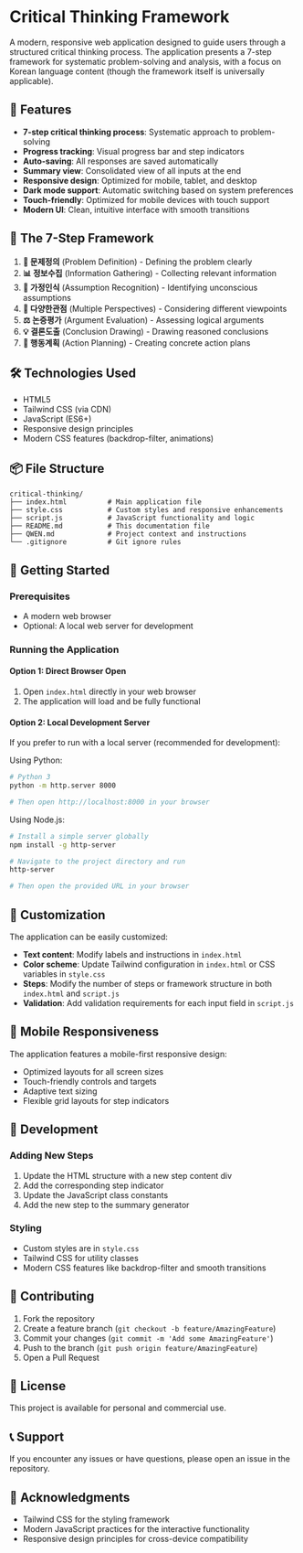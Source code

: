 # Critical Thinking Framework

A modern, responsive web application designed to guide users through a structured critical thinking process. The application presents a 7-step framework for systematic problem-solving and analysis, with a focus on Korean language content (though the framework itself is universally applicable).

## 🚀 Features

- **7-step critical thinking process**: Systematic approach to problem-solving
- **Progress tracking**: Visual progress bar and step indicators
- **Auto-saving**: All responses are saved automatically
- **Summary view**: Consolidated view of all inputs at the end
- **Responsive design**: Optimized for mobile, tablet, and desktop
- **Dark mode support**: Automatic switching based on system preferences
- **Touch-friendly**: Optimized for mobile devices with touch support
- **Modern UI**: Clean, intuitive interface with smooth transitions

## 🧩 The 7-Step Framework

1. **🎯 문제정의** (Problem Definition) - Defining the problem clearly
2. **📊 정보수집** (Information Gathering) - Collecting relevant information
3. **🤔 가정인식** (Assumption Recognition) - Identifying unconscious assumptions
4. **👥 다양한관점** (Multiple Perspectives) - Considering different viewpoints
5. **⚖️ 논증평가** (Argument Evaluation) - Assessing logical arguments
6. **💡 결론도출** (Conclusion Drawing) - Drawing reasoned conclusions
7. **🚀 행동계획** (Action Planning) - Creating concrete action plans

## 🛠️ Technologies Used

- HTML5
- Tailwind CSS (via CDN)
- JavaScript (ES6+)
- Responsive design principles
- Modern CSS features (backdrop-filter, animations)

## 📦 File Structure

```
critical-thinking/
├── index.html          # Main application file
├── style.css           # Custom styles and responsive enhancements
├── script.js           # JavaScript functionality and logic
├── README.md           # This documentation file
├── QWEN.md             # Project context and instructions
└── .gitignore          # Git ignore rules
```

## 🚀 Getting Started

### Prerequisites

- A modern web browser
- Optional: A local web server for development

### Running the Application

#### Option 1: Direct Browser Open
1. Open `index.html` directly in your web browser
2. The application will load and be fully functional

#### Option 2: Local Development Server
If you prefer to run with a local server (recommended for development):

Using Python:
```bash
# Python 3
python -m http.server 8000

# Then open http://localhost:8000 in your browser
```

Using Node.js:
```bash
# Install a simple server globally
npm install -g http-server

# Navigate to the project directory and run
http-server

# Then open the provided URL in your browser
```

## 🎨 Customization

The application can be easily customized:

- **Text content**: Modify labels and instructions in `index.html`
- **Color scheme**: Update Tailwind configuration in `index.html` or CSS variables in `style.css`
- **Steps**: Modify the number of steps or framework structure in both `index.html` and `script.js`
- **Validation**: Add validation requirements for each input field in `script.js`

## 📱 Mobile Responsiveness

The application features a mobile-first responsive design:

- Optimized layouts for all screen sizes
- Touch-friendly controls and targets
- Adaptive text sizing
- Flexible grid layouts for step indicators

## 🔧 Development

### Adding New Steps
1. Update the HTML structure with a new step content div
2. Add the corresponding step indicator
3. Update the JavaScript class constants
4. Add the new step to the summary generator

### Styling
- Custom styles are in `style.css`
- Tailwind CSS for utility classes
- Modern CSS features like backdrop-filter and smooth transitions

## 🤝 Contributing

1. Fork the repository
2. Create a feature branch (`git checkout -b feature/AmazingFeature`)
3. Commit your changes (`git commit -m 'Add some AmazingFeature'`)
4. Push to the branch (`git push origin feature/AmazingFeature`)
5. Open a Pull Request

## 📄 License

This project is available for personal and commercial use. 

## 📞 Support

If you encounter any issues or have questions, please open an issue in the repository.

## 🙏 Acknowledgments

- Tailwind CSS for the styling framework
- Modern JavaScript practices for the interactive functionality
- Responsive design principles for cross-device compatibility